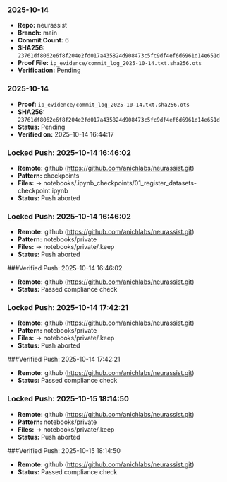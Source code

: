 
### 2025-10-14
- **Repo:** neurassist
- **Branch:** main
- **Commit Count:** 6
- **SHA256:** `23761df8062e6f8f204e2fd017a435824d908473c5fc9df4ef6d6961d14e651d`
- **Proof File:** `ip_evidence/commit_log_2025-10-14.txt.sha256.ots`
- **Verification:** Pending

### 2025-10-14
- **Proof:** `ip_evidence/commit_log_2025-10-14.txt.sha256.ots`
- **SHA256:** `23761df8062e6f8f204e2fd017a435824d908473c5fc9df4ef6d6961d14e651d`
- **Status:** Pending
- **Verified on:** 2025-10-14 16:44:17

### Locked Push: 2025-10-14 16:46:02
- **Remote:** github (https://github.com/anichlabs/neurassist.git)
- **Pattern:** checkpoints
- **Files:**
   -> notebooks/.ipynb_checkpoints/01_register_datasets-checkpoint.ipynb
- **Status:** Push aborted

### Locked Push: 2025-10-14 16:46:02
- **Remote:** github (https://github.com/anichlabs/neurassist.git)
- **Pattern:** notebooks/private
- **Files:**
   -> notebooks/private/.keep
- **Status:** Push aborted

###Verified Push: 2025-10-14 16:46:02
- **Remote:** github (https://github.com/anichlabs/neurassist.git)
- **Status:** Passed compliance check

### Locked Push: 2025-10-14 17:42:21
- **Remote:** github (https://github.com/anichlabs/neurassist.git)
- **Pattern:** notebooks/private
- **Files:**
   -> notebooks/private/.keep
- **Status:** Push aborted

###Verified Push: 2025-10-14 17:42:21
- **Remote:** github (https://github.com/anichlabs/neurassist.git)
- **Status:** Passed compliance check

### Locked Push: 2025-10-15 18:14:50
- **Remote:** github (https://github.com/anichlabs/neurassist.git)
- **Pattern:** notebooks/private
- **Files:**
   -> notebooks/private/.keep
- **Status:** Push aborted

###Verified Push: 2025-10-15 18:14:50
- **Remote:** github (https://github.com/anichlabs/neurassist.git)
- **Status:** Passed compliance check

